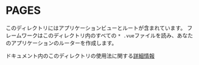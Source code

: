 # PAGES

このディレクトリにはアプリケーションビューとルートが含まれています。
フレームワークはこのディレクトリ内のすべての `* .vue`ファイルを読み、あなたのアプリケーションのルーターを作成します。

ドキュメント内のこのディレクトリの使用法に関する[詳細情報](https://nuxtjs.org/guide/routing)
